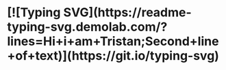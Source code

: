 <h1>
  [![Typing SVG](https://readme-typing-svg.demolab.com/?lines=Hi+i+am+Tristan;Second+line+of+text)](https://git.io/typing-svg)
</h1>


